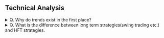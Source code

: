 ## Technical Analysis
<details>
<summary>Q. Why do trends exist in the first place?</summary>
<br>  
Ans>>				
Why trends exist: because fundamenally price needs to change. Price movements within the trend are noise, but when fundamentally there is more supply of, say, crude oil in the world than demand, price needs to go down. It does so by trending down. If a stock is undevalued, while the business is developing and dividends are being paid, there will be more people moving into this stock, so it must appreciate. There is no other way to do it in the market, except by trending.

Now for the fun part.

On a shorter time scale, “trends” become more and more random - what looks like a trend is in fact just a statistically uneven distribution. Here’s how it works - if you flip a coin at the frequency of market transactions of a relatively high-liquidity instrument (let’s say 2–3 transactions per second) for a working day (7 hours), you will have about 1200 flips. Inevitably in this amount of totally random outcomes, you will have several series of continuos “heads” or “tails”. If you charted your flips, those completely random series would look like trends.
![Img1](https://qph.cf2.quoracdn.net/main-qimg-f4c0c1fbc2c7785a8fdffdf6824e5a2b-pjlq)

Look at the chart above. Does it look like a downtrend? With pullbacks and all, right?

Ready to be surprised?

It is 100% noise. NO SIGNAL AT ALL.

This chart is of an excel randomly generated sequence of 1250 1s and -1s. Completely random. I didn’t cheat, it’s absolutely a random distribution of +1s and -1s. You can check in excel yourself.
![Img2](https://qph.cf2.quoracdn.net/main-qimg-dcf2e109194d5ac3900c48394304e661-pjlq)

Here’s another one I generated with the same algorythm, just by refreshing the random sequence. Looks just like a market chart, doesn’t it? That’s what a totally random sequence (with equal step increments) looks like.

In this sequence, every next step has ZERO correlation with a previous step. Every “price move” has ZERO dependance on the past moves and thus ZERO predictive power.

EVERYTHING that looks like a trend here is 100% noise.

For me it’s mind-blowing every time I look at the charts. Even though I’ve known this for a long time, every time I see it with my own eyes, it’s like a cold shower.

So how can one differentiate the REAL trends?

The question you are asking is a fundamental question of trading. The Holy Grail of trading, if you will. If a trader can differentiate trend and random noise, he’s got the market in his pocket.

It’s not impossible, but when you start to solve that riddle, you get into more and more complexity. Exactly why it takes work and practice and time to learn trading. Different markets behave differently, and then same markets behave differently at different times. Market behaviour “personalities” surprisingly, just like trends, stay realtively stable for a time, but at some moment inevitably shift (just as trends reverse).

Markets are VERY random, yet it has been statisticlly proven that they are not 100% random. In one of the statistical studies I’ve read, the mathematic outcome was that about 2% of market movement is signal, 98% is noise.

Just two things I know for sure:

Trends exist.
    
The signal/noise ratio gets progressively higher with the increase of statistical sampling -> more transactions means more signal -> higher time frames are very significantly less random than smaler ones (though still very random).
</details>

<details>
    <summary>Q. What is the difference between long term strategies(swing trading etc.) and HFT strategies.</summary>
    <br>
    Ans>>>    
    From what I have read, high frequency trading programs just find an inefficiency in the market and exploit it as fast as they can. IIRC most of their speed comes from implementation efficiency rather than algorithmic efficiency.

They use techniques like:
    Co-locating in the same place as the trading servers for lower latency (100ms)
    Using hand-rolled text processing instead of regular expressions.
    C for speed and efficiency.
    Use faster hardware like GPGPUs and latest CPUs.
    Tuning the size of network packets so that the whole request is sent in one transmission. 

Usually an inefficiency in a market is just an arbitrage i.e, a definite opportunity to buy low and sell high. All these algorithms rely on the fact that there is a time lag between an event and the price change. These opportunities are usually about 1cent per share or less. But, with leverage one can make millions in a day. Here are a few examples:
    It takes a little bit of time for the price of an option to follow a stock and vice versa. If you can precisely model these differences, then one can use a computer to trade favorably.This needs some idea about options pricing and black-sholes model.Look up CUDA docs for the actual algos.    
    Recently, exchanges started charging companies for co-location and ability to see the raw orders that are yet to be processed. Usually when there is a large order from institutional investors the price goes up by about 2 cents. Some high frequency programs monitor these order feeds to buy shares at the current price (from dark pools and other sources) and sell them at a slightly higher price(about 1cent more) to these institutional investors. All this happens in under 5ms.    
    There is also arbitrage in currency markets. Sometimes the prices of currencies vary slightly and take some time to adjust for various reasons. Some high frequency traders write programs to take advantage of this. This is a simple graph algorithm. I am unsure how it is implemented in practice.    
    Similarly, it takes a few milliseconds for bond prices to reflect a fed/govt announcement. High frequency trading programs monitor the fed feeds to buy these bonds at a lower price to sell them immediately at a higher price.    

There are many more arbitrage opportunities like this.
</details>
